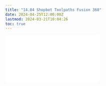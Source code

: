 ```yaml
---
title: "14.04 Shopbot Toolpaths Fusion 360"
date: 2024-04-25T12:00:00Z
lastmod: 2024-03-21T10:04:26
toc: true
---
```


![Link to included file content](../../../../digital-fabrication/cnc/shopbot-toolpaths-fusion-360.md)
